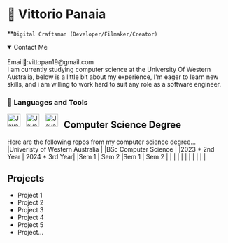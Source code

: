 # 🚀 Vittorio Panaia

**`Digital Craftsman (Developer/Filmaker/Creator)`
<details open>
<summary>Contact Me</summary>
<br>
Email📧:vittopan19@gmail.com
</details>
I am currently studying computer science at the University Of Western Australia, below is a little bit about my experience, I'm eager to learn new skills, and i am willing to work hard to suit any role as a software engineer. 

### 🧰 Languages and Tools
<img align="left" alt="Java" width="30px" style="padding-right:10px;" src="https://cdn.jsdelivr.net/gh/devicons/devicon/icons/java/java-original.svg"/>
<img align="left" alt="Java" width="30px" style="padding-right:10px;" src="https://cdn.jsdelivr.net/gh/devicons/devicon/icons/python/python-original.svg"/>
<img align="left" alt="Java" width="30px" style="padding-right:10px;" src="https://cdn.jsdelivr.net/gh/devicons/devicon/icons/sqlite/sqlite-original.svg"/>

## Computer Science Degree
Here are the following repos from my computer science degree...
|Univeristy of Western Australia  |
|BSc Computer Science             |
|2023 * 2nd Year | 2024 * 3rd Year|
|Sem 1 | Sem 2   |Sem 1 | Sem 2   |
|      |         |      |         | 
|      |         |      |         | 
  
## Projects
- Project 1
- Project 2
- Project 3
- Project 4
- Project 5
- Project...



